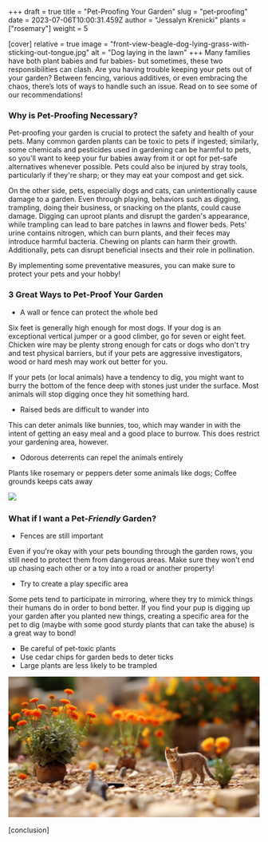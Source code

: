 +++
draft = true
title = "Pet-Proofing Your Garden"
slug = "pet-proofing"
date = 2023-07-06T10:00:31.459Z
author = "Jessalyn Krenicki"
plants = ["rosemary"]
weight = 5

[cover]
relative = true
image = "front-view-beagle-dog-lying-grass-with-sticking-out-tongue.jpg"
alt = "Dog laying in the lawn"
+++
Many families have both plant babies and fur babies- but sometimes, these two responsibilities can clash. Are you having trouble keeping your pets out of your garden? Between fencing, various additives, or even embracing the chaos, there’s lots of ways to handle such an issue. Read on to see some of our recommendations!

### Why is Pet-Proofing Necessary?

Pet-proofing your garden is crucial to protect the safety and health of your pets. Many common garden plants can be toxic to pets if ingested; similarly, some chemicals and pesticides used in gardening can be harmful to pets, so you'll want to keep your fur babies away from it or opt for pet-safe alternatives whenever possible. Pets could also be injured by stray tools, particularly if they're sharp; or they may eat your compost and get sick.

On the other side, pets, especially dogs and cats, can unintentionally cause damage to a garden. Even through playing, behaviors such as digging, trampling, doing their business, or snacking on the plants, could cause damage. Digging can uproot plants and disrupt the garden's appearance, while trampling can lead to bare patches in lawns and flower beds. Pets' urine contains nitrogen, which can burn plants, and their feces may introduce harmful bacteria. Chewing on plants can harm their growth. Additionally, pets can disrupt beneficial insects and their role in pollination.

By implementing some preventative measures, you can make sure to protect your pets and your hobby!

### 3 Great Ways to Pet-Proof Your Garden

* A wall or fence can protect the whole bed

Six feet is generally high enough for most dogs. If your dog is an exceptional vertical jumper or a good climber, go for seven or eight feet. Chicken wire may be plenty strong enough for cats or dogs who don't try and test physical barriers, but if your pets are aggressive investigators, wood or hard mesh may work out better for you.

If your pets (or local animals) have a tendency to dig, you might want to burry the bottom of the fence deep with stones just under the surface. Most animals will stop digging once they hit something hard.

* Raised beds are difficult to wander into

This can deter animals like bunnies, too, which may wander in with the intent of getting an easy meal and a good place to burrow. This does restrict your gardening area, however.

* Odorous deterrents can repel the animals entirely

Plants like rosemary or peppers deter some animals like dogs; Coffee grounds keeps cats away

![](whats-down-here-high-angle-shot-adorable-young-jack-russell-digging-hole-ground-outside.jpg)

### What if I want a Pet-*Friendly* Garden?

* Fences are still important

Even if you're okay with your pets bounding through the garden rows, you still need to protect them from dangerous areas. Make sure they won't end up chasing each other or a toy into a road or another property!

* Try to create a play specific area

Some pets tend to participate in mirroring, where they try to mimick things their humans do in order to bond better. If you find your pup is digging up your garden after you planted new things, creating a specific area for the pet to dig (maybe with some good sturdy plants that can take the abuse) is a great way to bond!

* Be careful of pet-toxic plants
* Use cedar chips for garden beds to deter ticks
* Large plants are less likely to be trampled

![](cat-garden-with-flowers.jpg)

\[conclusion]
